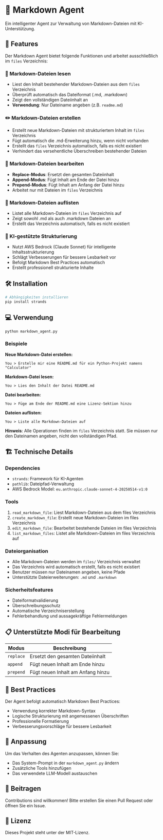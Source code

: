 # 📝 Markdown Agent

Ein intelligenter Agent zur Verwaltung von Markdown-Dateien mit KI-Unterstützung.

## 🚀 Features

Der Markdown Agent bietet folgende Funktionen und arbeitet ausschließlich im `files` Verzeichnis:

### 📖 Markdown-Dateien lesen
- Liest den Inhalt bestehender Markdown-Dateien aus dem `files` Verzeichnis
- Überprüft automatisch das Dateiformat (.md, .markdown)
- Zeigt den vollständigen Dateiinhalt an
- **Verwendung**: Nur Dateiname angeben (z.B. `readme.md`)

### ✏️ Markdown-Dateien erstellen
- Erstellt neue Markdown-Dateien mit strukturiertem Inhalt im `files` Verzeichnis
- Fügt automatisch die .md-Erweiterung hinzu, wenn nicht vorhanden
- Erstellt das `files` Verzeichnis automatisch, falls es nicht existiert
- Verhindert das versehentliche Überschreiben bestehender Dateien

### 🔧 Markdown-Dateien bearbeiten
- **Replace-Modus**: Ersetzt den gesamten Dateiinhalt
- **Append-Modus**: Fügt Inhalt am Ende der Datei hinzu
- **Prepend-Modus**: Fügt Inhalt am Anfang der Datei hinzu
- Arbeitet nur mit Dateien im `files` Verzeichnis

### 📁 Markdown-Dateien auflisten
- Listet alle Markdown-Dateien im `files` Verzeichnis auf
- Zeigt sowohl .md als auch .markdown Dateien an
- Erstellt das Verzeichnis automatisch, falls es nicht existiert

### 🤖 KI-gestützte Strukturierung
- Nutzt AWS Bedrock (Claude Sonnet) für intelligente Inhaltsstrukturierung
- Schlägt Verbesserungen für bessere Lesbarkeit vor
- Befolgt Markdown Best Practices automatisch
- Erstellt professionell strukturierte Inhalte

## 🛠️ Installation

```bash
# Abhängigkeiten installieren
pip install strands
```

## 💻 Verwendung

```bash
python markdown_agent.py
```

### Beispiele

**Neue Markdown-Datei erstellen:**
```
You > Erstelle mir eine README.md für ein Python-Projekt namens "Calculator"
```

**Markdown-Datei lesen:**
```
You > Lies den Inhalt der Datei README.md
```

**Datei bearbeiten:**
```
You > Füge am Ende der README.md eine Lizenz-Sektion hinzu
```

**Dateien auflisten:**
```
You > Liste alle Markdown-Dateien auf
```

**Hinweis**: Alle Operationen finden im `files` Verzeichnis statt. Sie müssen nur den Dateinamen angeben, nicht den vollständigen Pfad.

## 🏗️ Technische Details

### Dependencies
- `strands`: Framework für KI-Agenten
- `pathlib`: Dateipfad-Verwaltung
- AWS Bedrock Model: `eu.anthropic.claude-sonnet-4-20250514-v1:0`

### Tools
1. `read_markdown_file`: Liest Markdown-Dateien aus dem files Verzeichnis
2. `create_markdown_file`: Erstellt neue Markdown-Dateien im files Verzeichnis
3. `edit_markdown_file`: Bearbeitet bestehende Dateien im files Verzeichnis
4. `list_markdown_files`: Listet alle Markdown-Dateien im files Verzeichnis auf

### Dateiorganisation
- Alle Markdown-Dateien werden im `files/` Verzeichnis verwaltet
- Das Verzeichnis wird automatisch erstellt, falls es nicht existiert
- Benutzer müssen nur Dateinamen angeben, keine Pfade
- Unterstützte Dateierweiterungen: `.md` und `.markdown`

### Sicherheitsfeatures
- Dateiformatvalidierung
- Überschreibungsschutz
- Automatische Verzeichniserstellung
- Fehlerbehandlung und aussagekräftige Fehlermeldungen

## 📋 Unterstützte Modi für Bearbeitung

| Modus | Beschreibung |
|-------|-------------|
| `replace` | Ersetzt den gesamten Dateiinhalt |
| `append` | Fügt neuen Inhalt am Ende hinzu |
| `prepend` | Fügt neuen Inhalt am Anfang hinzu |

## 🎯 Best Practices

Der Agent befolgt automatisch Markdown Best Practices:
- Verwendung korrekter Markdown-Syntax
- Logische Strukturierung mit angemessenen Überschriften  
- Professionelle Formatierung
- Verbesserungsvorschläge für bessere Lesbarkeit

## 🔧 Anpassung

Um das Verhalten des Agenten anzupassen, können Sie:
- Das System-Prompt in der `markdown_agent.py` ändern
- Zusätzliche Tools hinzufügen
- Das verwendete LLM-Modell austauschen

## 🤝 Beitragen

Contributions sind willkommen! Bitte erstellen Sie einen Pull Request oder öffnen Sie ein Issue.

## 📄 Lizenz

Dieses Projekt steht unter der MIT-Lizenz.